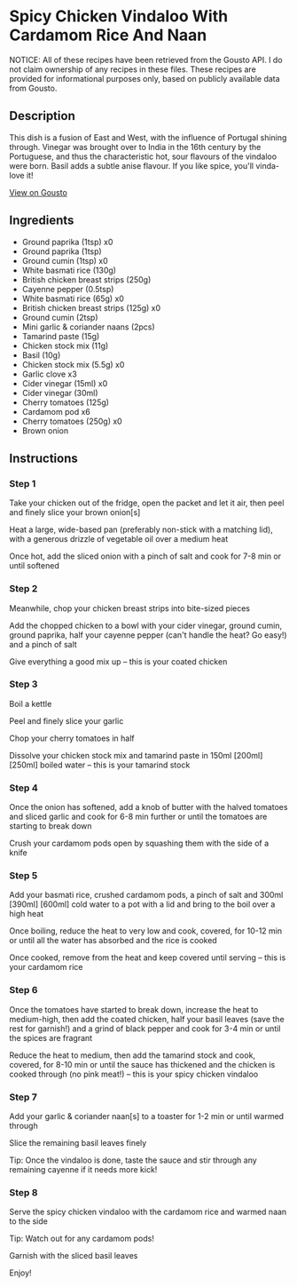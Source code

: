 # Spicy Chicken Vindaloo With Cardamom Rice And Naan

NOTICE: All of these recipes have been retrieved from the Gousto API. I do not claim ownership of any recipes in these files. These recipes are provided for informational purposes only, based on publicly available data from Gousto.

## Description

This dish is a fusion of East and West, with the influence of Portugal shining through. Vinegar was brought over to India in the 16th century by the Portuguese, and thus the characteristic hot, sour flavours of the vindaloo were born. Basil adds a subtle anise flavour. If you like spice, you'll vinda-love it!

[View on Gousto](https://www.gousto.co.uk/recipes/cookbook/spicy-chicken-vindaloo-cardamom-rice-naan)

## Ingredients

- Ground paprika (1tsp) x0
- Ground paprika (1tsp)
- Ground cumin (1tsp) x0
- White basmati rice (130g)
- British chicken breast strips (250g)
- Cayenne pepper (0.5tsp)
- White basmati rice (65g) x0
- British chicken breast strips (125g) x0
- Ground cumin (2tsp)
- Mini garlic & coriander naans (2pcs)
- Tamarind paste (15g)
- Chicken stock mix (11g)
- Basil (10g)
- Chicken stock mix (5.5g) x0
- Garlic clove x3
- Cider vinegar (15ml) x0
- Cider vinegar (30ml)
- Cherry tomatoes (125g)
- Cardamom pod x6
- Cherry tomatoes (250g) x0
- Brown onion

## Instructions


### Step 1

Take your chicken out of the fridge, open the packet and let it air, then peel and finely slice your brown onion[s]

Heat a large, wide-based pan (preferably non-stick with a matching lid), with a generous drizzle of vegetable oil over a medium heat

Once hot, add the sliced onion with a pinch of salt and cook for 7-8 min or until softened


### Step 2

Meanwhile, chop your chicken breast strips into bite-sized pieces

Add the chopped chicken to a bowl with your cider vinegar, ground cumin, ground paprika, half your cayenne pepper (can't handle the heat? Go easy!) and a pinch of salt

Give everything a good mix up – this is your coated chicken


### Step 3

Boil a kettle

Peel and finely slice your garlic

Chop your cherry tomatoes in half

Dissolve your chicken stock mix and tamarind paste in 150ml<span class="text-danger"> <span class="text-purple">[200ml] </span>[250ml]</span> boiled water – this is your tamarind stock


### Step 4

Once the onion has softened, add a knob of butter with the halved tomatoes and sliced garlic and cook for 6-8 min further or until the tomatoes are starting to break down

Crush your cardamom pods open by squashing them with the side of a knife


### Step 5

Add your basmati rice, crushed cardamom pods, a pinch of salt and 300ml<span class="text-purple"> [390ml]</span><span class="text-danger"> [600ml]</span> cold water to a pot with a lid and bring to the boil over a high heat

Once boiling, reduce the heat to very low and cook, covered, for 10-12 min or until all the water has absorbed and the rice is cooked

Once cooked, remove from the heat and keep covered until serving – this is your cardamom rice


### Step 6

Once the tomatoes have started to break down, increase the heat to medium-high, then add the coated chicken, half your basil leaves (save the rest for garnish!) and a grind of black pepper and cook for 3-4 min or until the spices are fragrant

Reduce the heat to medium, then add the tamarind stock and cook, covered, for 8-10 min or until the sauce has thickened and the chicken is cooked through (no pink meat!) – this is your spicy chicken vindaloo


### Step 7

Add your garlic & coriander naan[s] to a toaster for 1-2 min or until warmed through

Slice the remaining basil leaves finely

Tip: Once the vindaloo is done, taste the sauce and stir through any remaining cayenne if it needs more kick!

### Step 8

Serve the spicy chicken vindaloo with the cardamom rice and warmed naan to the side

Tip: Watch out for any cardamom pods!

Garnish with the sliced basil leaves

Enjoy!

